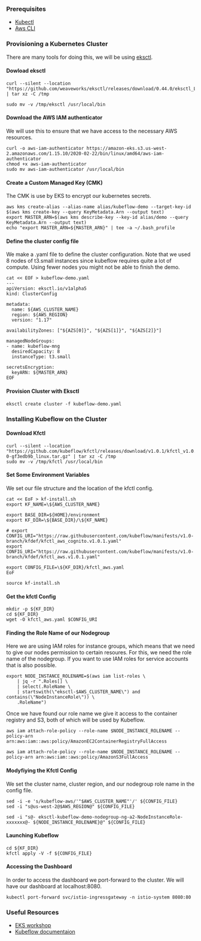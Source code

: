 ### Prerequisites

- [Kubectl](https://kubernetes.io/docs/tasks/tools/#install-kubectl)
- [Aws CLI](https://docs.aws.amazon.com/cli/latest/userguide/cli-chap-install.html)


### Provisioning a Kubernetes Cluster

There are many tools for doing this, we will be using [eksctl](https://github.com/weaveworks/eksctl).

#### Dowload eksctl

```
curl --silent --location "https://github.com/weaveworks/eksctl/releases/download/0.44.0/eksctl_Linux_amd64.tar.gz" | tar xz -C /tmp

sudo mv -v /tmp/eksctl /usr/local/bin
```

#### Download the AWS IAM authenticator

We will use this to ensure that we have access to the necessary AWS resources.

```
curl -o aws-iam-authenticator https://amazon-eks.s3.us-west-2.amazonaws.com/1.15.10/2020-02-22/bin/linux/amd64/aws-iam-authenticator
chmod +x aws-iam-authenticator
sudo mv aws-iam-authenticator /usr/local/bin
```

#### Create a Custom Managed Key (CMK)

The CMK is use by EKS to encrypt our kubernetes secrets.

```
aws kms create-alias --alias-name alias/kubeflow-demo --target-key-id $(aws kms create-key --query KeyMetadata.Arn --output text)
export MASTER_ARN=$(aws kms describe-key --key-id alias/demo --query KeyMetadata.Arn --output text)
echo "export MASTER_ARN=${MASTER_ARN}" | tee -a ~/.bash_profile
```

#### Define the cluster config file

We make a .yaml file to define the cluster configuration. Note that we used 8 nodes of t3.small instances since kubeflow requires quite a lot of compute. Using fewer nodes you might not be able to finish the demo.

```
cat << EOF > kubeflow-demo.yaml
---
apiVersion: eksctl.io/v1alpha5
kind: ClusterConfig

metadata:
  name: ${AWS_CLUSTER_NAME}
  region: ${AWS_REGION}
  version: "1.17"

availabilityZones: ["${AZS[0]}", "${AZS[1]}", "${AZS[2]}"]

managedNodeGroups:
- name: kubeflow-mng
  desiredCapacity: 8
  instanceType: t3.small

secretsEncryption:
  keyARN: ${MASTER_ARN}
EOF
```

#### Provision Cluster with Eksctl

```
eksctl create cluster -f kubeflow-demo.yaml
```

### Installing Kubeflow on the Cluster

#### Download Kfctl

```
curl --silent --location "https://github.com/kubeflow/kfctl/releases/download/v1.0.1/kfctl_v1.0.1-0-gf3edb9b_linux.tar.gz" | tar xz -C /tmp
sudo mv -v /tmp/kfctl /usr/local/bin
```

#### Set Some Environment Variables

We set our file structure and the location of the kfctl config.

```
cat << EoF > kf-install.sh
export KF_NAME=\${AWS_CLUSTER_NAME}

export BASE_DIR=${HOME}/environment
export KF_DIR=\${BASE_DIR}/\${KF_NAME}

# export CONFIG_URI="https://raw.githubusercontent.com/kubeflow/manifests/v1.0-branch/kfdef/kfctl_aws_cognito.v1.0.1.yaml"
export CONFIG_URI="https://raw.githubusercontent.com/kubeflow/manifests/v1.0-branch/kfdef/kfctl_aws.v1.0.1.yaml"

export CONFIG_FILE=\${KF_DIR}/kfctl_aws.yaml
EoF

source kf-install.sh
```

#### Get the kfctl Config

```
mkdir -p ${KF_DIR}
cd ${KF_DIR}
wget -O kfctl_aws.yaml $CONFIG_URI
```

#### Finding the Role Name of our Nodegroup

Here we are using IAM roles for instance groups, which means that we need to give our nodes permission to certain resoures. For this, we need the role name of the nodegroup. If you want to use IAM roles for service accounts that is also possible.

```
export NODE_INSTANCE_ROLENAME=$(aws iam list-roles \
    | jq -r ".Roles[] \
    | select(.RoleName \
    | startswith(\"eksctl-$AWS_CLUSTER_NAME\") and contains(\"NodeInstanceRole\")) \
    .RoleName")
```

Once we have found our role name we give it access to the container registry and S3, both of which will be used by Kubeflow.

```
aws iam attach-role-policy --role-name $NODE_INSTANCE_ROLENAME --policy-arn arn:aws:iam::aws:policy/AmazonEC2ContainerRegistryFullAccess

aws iam attach-role-policy --role-name $NODE_INSTANCE_ROLENAME --policy-arn arn:aws:iam::aws:policy/AmazonS3FullAccess
```

#### Modyfiying the Kfctl Config

We set the cluster name, cluster region, and our nodegroup role name in the config file.

```
sed -i -e 's/kubeflow-aws/'"$AWS_CLUSTER_NAME"'/' ${CONFIG_FILE}
sed -i "s@us-west-2@$AWS_REGION@" ${CONFIG_FILE}

sed -i "s@- eksctl-kubeflow-demo-nodegroup-ng-a2-NodeInstanceRole-xxxxxxx@- ${NODE_INSTANCE_ROLENAME}@" ${CONFIG_FILE}
```

#### Launching Kubeflow

```
cd ${KF_DIR}
kfctl apply -V -f ${CONFIG_FILE}
```

#### Accessing the Dashboard

In order to access the dashboard we port-forward to the cluster. We will have our dashboard at localhost:8080.

```
kubectl port-forward svc/istio-ingressgateway -n istio-system 8080:80
```

### Useful Resources

- [EKS workshop](https://www.eksworkshop.com/)
- [Kubeflow documentaion](https://www.kubeflow.org/)


